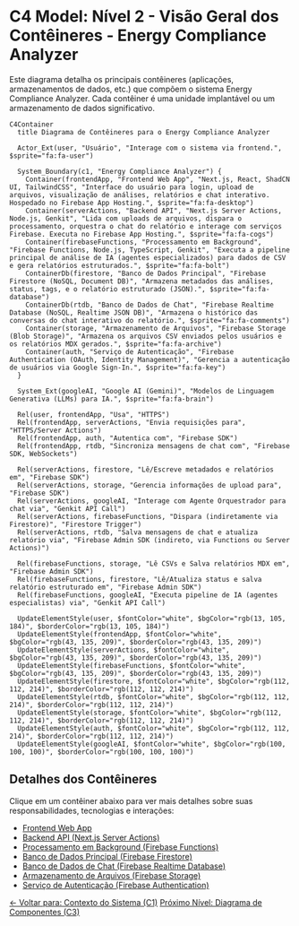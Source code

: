 
# C4 Model: Nível 2 - Visão Geral dos Contêineres - Energy Compliance Analyzer

Este diagrama detalha os principais contêineres (aplicações, armazenamentos de dados, etc.) que compõem o sistema Energy Compliance Analyzer. Cada contêiner é uma unidade implantável ou um armazenamento de dados significativo.

```mermaid
C4Container
  title Diagrama de Contêineres para o Energy Compliance Analyzer

  Actor_Ext(user, "Usuário", "Interage com o sistema via frontend.", $sprite="fa:fa-user")

  System_Boundary(c1, "Energy Compliance Analyzer") {
    Container(frontendApp, "Frontend Web App", "Next.js, React, ShadCN UI, TailwindCSS", "Interface do usuário para login, upload de arquivos, visualização de análises, relatórios e chat interativo. Hospedado no Firebase App Hosting.", $sprite="fa:fa-desktop")
    Container(serverActions, "Backend API", "Next.js Server Actions, Node.js, Genkit", "Lida com uploads de arquivos, dispara o processamento, orquestra o chat do relatório e interage com serviços Firebase. Executa no Firebase App Hosting.", $sprite="fa:fa-cogs")
    Container(firebaseFunctions, "Processamento em Background", "Firebase Functions, Node.js, TypeScript, Genkit", "Executa a pipeline principal de análise de IA (agentes especializados) para dados de CSV e gera relatórios estruturados.", $sprite="fa:fa-bolt")
    ContainerDb(firestore, "Banco de Dados Principal", "Firebase Firestore (NoSQL, Document DB)", "Armazena metadados das análises, status, tags, e o relatório estruturado (JSON).", $sprite="fa:fa-database")
    ContainerDb(rtdb, "Banco de Dados de Chat", "Firebase Realtime Database (NoSQL, Realtime JSON DB)", "Armazena o histórico das conversas do chat interativo do relatório.", $sprite="fa:fa-comments")
    Container(storage, "Armazenamento de Arquivos", "Firebase Storage (Blob Storage)", "Armazena os arquivos CSV enviados pelos usuários e os relatórios MDX gerados.", $sprite="fa:fa-archive")
    Container(auth, "Serviço de Autenticação", "Firebase Authentication (OAuth, Identity Management)", "Gerencia a autenticação de usuários via Google Sign-In.", $sprite="fa:fa-key")
  }

  System_Ext(googleAI, "Google AI (Gemini)", "Modelos de Linguagem Generativa (LLMs) para IA.", $sprite="fa:fa-brain")

  Rel(user, frontendApp, "Usa", "HTTPS")
  Rel(frontendApp, serverActions, "Envia requisições para", "HTTPS/Server Actions")
  Rel(frontendApp, auth, "Autentica com", "Firebase SDK")
  Rel(frontendApp, rtdb, "Sincroniza mensagens de chat com", "Firebase SDK, WebSockets")

  Rel(serverActions, firestore, "Lê/Escreve metadados e relatórios em", "Firebase SDK")
  Rel(serverActions, storage, "Gerencia informações de upload para", "Firebase SDK")
  Rel(serverActions, googleAI, "Interage com Agente Orquestrador para chat via", "Genkit API Call")
  Rel(serverActions, firebaseFunctions, "Dispara (indiretamente via Firestore)", "Firestore Trigger")
  Rel(serverActions, rtdb, "Salva mensagens de chat e atualiza relatório via", "Firebase Admin SDK (indireto, via Functions ou Server Actions)")

  Rel(firebaseFunctions, storage, "Lê CSVs e Salva relatórios MDX em", "Firebase Admin SDK")
  Rel(firebaseFunctions, firestore, "Lê/Atualiza status e salva relatório estruturado em", "Firebase Admin SDK")
  Rel(firebaseFunctions, googleAI, "Executa pipeline de IA (agentes especialistas) via", "Genkit API Call")

  UpdateElementStyle(user, $fontColor="white", $bgColor="rgb(13, 105, 184)", $borderColor="rgb(13, 105, 184)")
  UpdateElementStyle(frontendApp, $fontColor="white", $bgColor="rgb(43, 135, 209)", $borderColor="rgb(43, 135, 209)")
  UpdateElementStyle(serverActions, $fontColor="white", $bgColor="rgb(43, 135, 209)", $borderColor="rgb(43, 135, 209)")
  UpdateElementStyle(firebaseFunctions, $fontColor="white", $bgColor="rgb(43, 135, 209)", $borderColor="rgb(43, 135, 209)")
  UpdateElementStyle(firestore, $fontColor="white", $bgColor="rgb(112, 112, 214)", $borderColor="rgb(112, 112, 214)")
  UpdateElementStyle(rtdb, $fontColor="white", $bgColor="rgb(112, 112, 214)", $borderColor="rgb(112, 112, 214)")
  UpdateElementStyle(storage, $fontColor="white", $bgColor="rgb(112, 112, 214)", $borderColor="rgb(112, 112, 214)")
  UpdateElementStyle(auth, $fontColor="white", $bgColor="rgb(112, 112, 214)", $borderColor="rgb(112, 112, 214)")
  UpdateElementStyle(googleAI, $fontColor="white", $bgColor="rgb(100, 100, 100)", $borderColor="rgb(100, 100, 100)")

```

## Detalhes dos Contêineres

Clique em um contêiner abaixo para ver mais detalhes sobre suas responsabilidades, tecnologias e interações:

*   [Frontend Web App](./frontend-app.md)
*   [Backend API (Next.js Server Actions)](./server-actions.md)
*   [Processamento em Background (Firebase Functions)](./firebase-functions.md)
*   [Banco de Dados Principal (Firebase Firestore)](./firestore-db.md)
*   [Banco de Dados de Chat (Firebase Realtime Database)](./rtdb.md)
*   [Armazenamento de Arquivos (Firebase Storage)](./storage.md)
*   [Serviço de Autenticação (Firebase Authentication)](./auth.md)

[<- Voltar para: Contexto do Sistema (C1)](../c1-context.md)
[Próximo Nível: Diagrama de Componentes (C3)](../c3-components/index.md)
